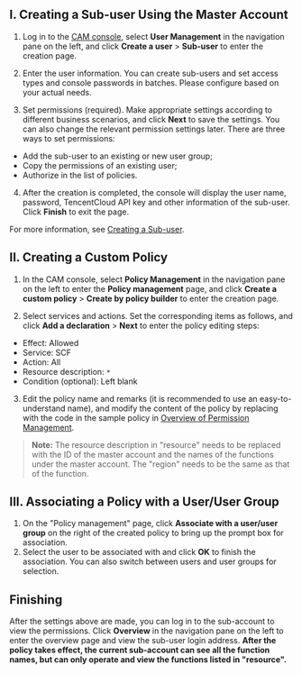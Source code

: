 ## I. Creating a Sub-user Using the Master Account
1. Log in to the [CAM console](https://console.cloud.tencent.com/cam/overview), select **User Management** in the navigation pane on the left, and click **Create a user** > **Sub-user** to enter the creation page.

2. Enter the user information. You can create sub-users and set access types and console passwords in batches. Please configure based on your actual needs.
3. Set permissions (required). Make appropriate settings according to different business scenarios, and click **Next** to save the settings. You can also change the relevant permission settings later. There are three ways to set permissions:
 - Add the sub-user to an existing or new user group;
 - Copy the permissions of an existing user;
 - Authorize in the list of policies.

4. After the creation is completed, the console will display the user name, password, TencentCloud API key and other information of the sub-user. Click **Finish** to exit the page.

For more information, see [Creating a Sub-user](https://intl.cloud.tencent.com/document/product/598/13674).

## II. Creating a Custom Policy
1. In the CAM console, select **Policy Management** in the navigation pane on the left to enter the **Policy management** page, and click **Create a custom policy** > **Create by policy builder** to enter the creation page.

2. Select services and actions.
   Set the corresponding items as follows, and click **Add a declaration** > **Next** to enter the policy editing steps:
 - Effect: Allowed
 - Service: SCF
 - Action: All
 - Resource description: `*`
 - Condition (optional): Left blank

3. Edit the policy name and remarks (it is recommended to use an easy-to-understand name), and modify the content of the policy by replacing with the code in the sample policy in [Overview of Permission Management](https://cloud.tencent.com/document/product/583/18014).
> **Note:**
> The resource description in "resource" needs to be replaced with the ID of the master account and the names of the functions under the master account. The "region" needs to be the same as that of the function.

## III. Associating a Policy with a User/User Group
1. On the "Policy management" page, click **Associate with a user/user group** on the right of the created policy to bring up the prompt box for association.
2. Select the user to be associated with and click **OK** to finish the association. You can also switch between users and user groups for selection.

## Finishing
After the settings above are made, you can log in to the sub-account to view the permissions. Click **Overview** in the navigation pane on the left to enter the overview page and view the sub-user login address.
**After the policy takes effect, the current sub-account can see all the function names, but can only operate and view the functions listed in "resource".**
